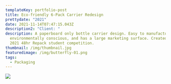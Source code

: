 ```yaml
---
templateKey: portfolio-post
title: Eco-friendly 6-Pack Carrier Redesign
prettydate: "2021"
date: 2021-11-14T07:47:15.043Z
description2: "Client: "
description: A paperboard only bottle carrier design. Easy to manufacture,
  environmentally conscious, and has a large marketing surface. Created for the
  2021 48hr Repack student competition.
thumbnail: /img/thumbnail.jpg
featuredimage: /img/butterfly-01.png
tags:
  - Packaging
---
```

![](/img/butterfly-02.png)